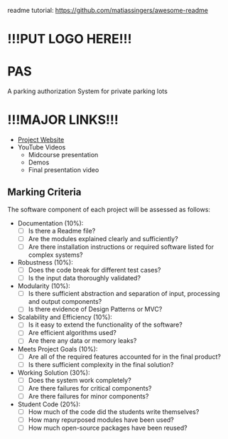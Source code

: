 readme tutorial: https://github.com/matiassingers/awesome-readme

# !!!PUT LOGO HERE!!!

# PAS
A parking authorization System for private parking lots  

# !!!MAJOR LINKS!!!
- [Project Website](https://sites.google.com/view/parking-authorization-system/home)
- YouTube Videos
	- Midcourse presentation
	- Demos
	- Final presentation video

## Marking Criteria
The software component of each project will be assessed as follows: 
- Documentation (10%): 
	- [ ]  Is there a Readme file? 
	- [ ] Are the modules explained clearly and sufficiently? 
	- [ ] Are there installation instructions or required software listed for complex systems? 
-  Robustness (10%): 
	- [ ] Does the code break for different test cases? 
	- [ ] Is the input data thoroughly validated? 
-  Modularity (10%): 
	- [ ] Is there sufficient abstraction and separation of input, processing and output components? 
	- [ ] Is there evidence of Design Patterns or MVC? 
- Scalability and Efficiency (10%): 
	- [ ] Is it easy to extend the functionality of the software? 
	- [ ] Are efficient algorithms used? 
	- [ ] Are there any data or memory leaks? 
-  Meets Project Goals (10%): 
	- [ ] Are all of the required features accounted for in the final product? 
	- [ ] Is there sufficient complexity in the final solution? 
-  Working Solution (30%): 
	- [ ] Does the system work completely? 
	- [ ] Are there failures for critical components? 
	- [ ] Are there failures for minor components? 
-  Student Code (20%): 
	- [ ] How much of the code did the students write themselves? 
	- [ ] How many repurposed modules have been used? 
	- [ ] How much open-source packages have been reused?
